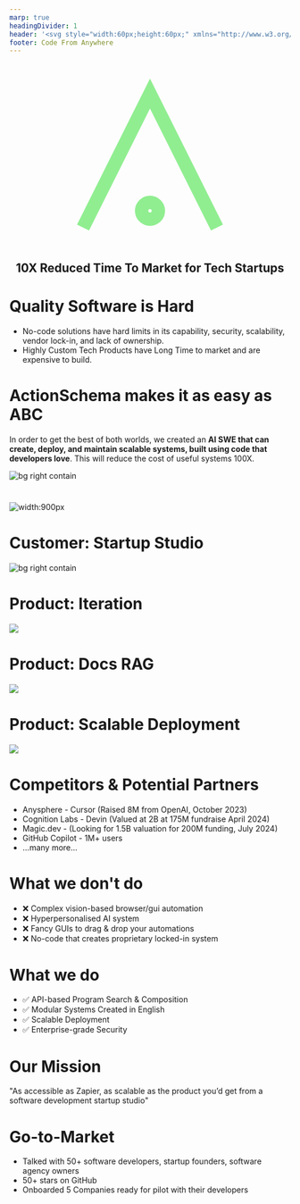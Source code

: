 ```yaml
---
marp: true
headingDivider: 1
header: '<svg style="width:60px;height:60px;" xmlns="http://www.w3.org/2000/svg" viewBox="0 0 100 100"><path d="M10 90 L50 10 L90 90 M50 75 A5 5 0 1 1 50 85 A5 5 0 1 1 50 75" stroke="currentColor" stroke-width="8" fill="none" /></svg>'
footer: Code From Anywhere
---
```


<style>
section {
  font-family: 'Verdana', sans-serif;
}
</style>

#

<center>

<svg style="width:300px;height:300px; color:lightgreen;" xmlns="http://www.w3.org/2000/svg" viewBox="0 0 100 100"><path d="M10 90 L50 10 L90 90 M50 75 A5 5 0 1 1 50 85 A5 5 0 1 1 50 75" stroke="currentColor" stroke-width="8" fill="none" /></svg>

## **10X Reduced Time To Market for Tech Startups**

</center>

# Quality Software is Hard

- No-code solutions have hard limits in its capability, security, scalability, vendor lock-in, and lack of ownership.
- Highly Custom Tech Products have Long Time to market and are expensive to build.

# ActionSchema makes it as easy as ABC

In order to get the best of both worlds, we created an **AI SWE that can create, deploy, and maintain scalable systems, built using code that developers love**. This will reduce the cost of useful systems 100X.

![bg right contain](dev-cycle.drawio.svg)

#

![width:900px](landscape-cfa.drawio.svg)

# Customer: Startup Studio

![bg right contain](triangle.drawio.svg)

# Product: Iteration

![](code-generation.drawio.svg)

# Product: Docs RAG

![](docs-rag.drawio.svg)

# Product: Scalable Deployment

![](scalable-deployment.drawio.svg)

# Competitors & Potential Partners

- Anysphere - Cursor (Raised 8M from OpenAI, October 2023)
- Cognition Labs - Devin (Valued at 2B at 175M fundraise April 2024)
- Magic.dev - (Looking for 1.5B valuation for 200M funding, July 2024)
- GitHub Copilot - 1M+ users
- ...many more...

<!-- #

AI with tools (GPTs, Claude Artifacts, Rabbit R1)

- B2C
- Low scale & capability
- Low cost & learning curve

AI no-code solutions (Zapier, Make.com)

- B2B
- Medium scale & medium capability
- Medium cost & learning curve

AI Agent Framework/Tool (LangChain, Crew.ai, Jina.ai, Firecrawl.dev)

- B2D
- Prod-time SDK's/API's
- On-site Expert required

Classical Software Developer + AI coding (devin, github co-pilot)

- B2D
- Increased developer productivity
- Dev-time tools
- High scale & capability
- On-site Expert required

The "AI SWE" category (AI Software Engineer) is a mixture between this...

- B2D
- Reduced time to market
- Reduced development capacity required
- Build highly scalable products (both agents and apps)
- Both dev-time tools and prod-time SDK/API gateway -->

# What we don't do

- ❌ Complex vision-based browser/gui automation
- ❌ Hyperpersonalised AI system
- ❌ Fancy GUIs to drag & drop your automations
- ❌ No-code that creates proprietary locked-in system

# What we do

- ✅ API-based Program Search & Composition
- ✅ Modular Systems Created in English
- ✅ Scalable Deployment
- ✅ Enterprise-grade Security

# Our Mission

"As accessible as Zapier, as scalable as the product you’d get from a software development startup studio"

# Go-to-Market

- Talked with 50+ software developers, startup founders, software agency owners
- 50+ stars on GitHub
- Onboarded 5 Companies ready for pilot with their developers
